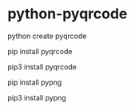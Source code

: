 # python-pyqrcode
python create pyqrcode

pip install pyqrcode

pip3 install pyqrcode

pip install pypng

pip3 install pypng
